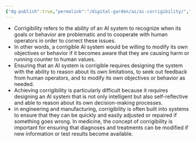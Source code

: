 ```yaml
---
{"dg-publish":true,"permalink":"/digital-garden/ai/ai-corrigibility/","updated":"2023-12-06T16:37:25.000-07:00"}
---
```


- Corrigibility refers to the ability of an AI system to recognize when its goals or behavior are problematic and to cooperate with human operators in order to correct these issues. 
- In other words, a corrigible AI system would be willing to modify its own objectives or behavior if it becomes aware that they are causing harm or running counter to human values.
- Ensuring that an AI system is corrigible requires designing the system with the ability to reason about its own limitations, to seek out feedback from human operators, and to modify its own objectives or behavior as needed. 
- Achieving corrigibility is particularly difficult because it requires designing an AI system that is not only intelligent but also self-reflective and able to reason about its own decision-making processes.
- in engineering and manufacturing, corrigibility is often built into systems to ensure that they can be quickly and easily adjusted or repaired if something goes wrong. In medicine, the concept of corrigibility is important for ensuring that diagnoses and treatments can be modified if new information or test results become available.